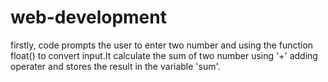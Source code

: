 # web-development
firstly, code prompts the user to enter two number and using the function float() to convert input.It calculate the sum of two number using '+' adding operater and stores the result in the variable 'sum'.
